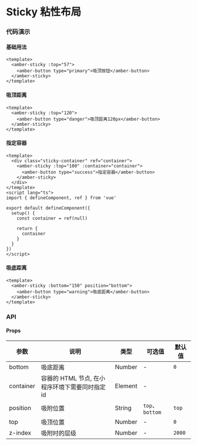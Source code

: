 # Sticky 粘性布局

<h3 class="default">代码演示</h3>

#### 基础用法

```vue
<template>
  <amber-sticky :top="57">
    <amber-button type="primary">吸顶按钮</amber-button>
  </amber-sticky>
</template>
```

#### 吸顶距离
```vue
<template>
  <amber-sticky :top="120">
    <amber-button type="danger">吸顶距离120px</amber-button>
  </amber-sticky>
</template>
```

#### 指定容器
```vue
<template>
  <div class="sticky-container" ref="container">
    <amber-sticky :top="100" :container="container">
      <amber-button type="success">指定容器</amber-button>
    </amber-sticky>
  </div>
</template>
<script lang="ts">
import { defineComponent, ref } from 'vue'

export default defineComponent({
  setup() {
    const container = ref(null)

    return {
      container
    }
  }
})
</script>
```

#### 吸底距离
```vue
<template>
  <amber-sticky :bottom="150" position="bottom">
    <amber-button type="warning">吸底距离</amber-button>
  </amber-sticky>
</template>
```

<h3 class="default">API</h3>

#### Props

| 参数 | 说明 | 类型 | 可选值 | 默认值 |
| --- | ---  | --- |  ---    | --- |
| bottom | 吸底距离 | Number | - | `0` |
| container | 容器的 HTML 节点, 在小程序环境下需要同时指定 id | Element | - |  |
| position | 吸附位置 | String | `top`、`bottom` | `top` |
| top | 吸顶位置 | Number | - | `0` |
| z-index | 吸附时的层级 | Number | - | `2000` |
